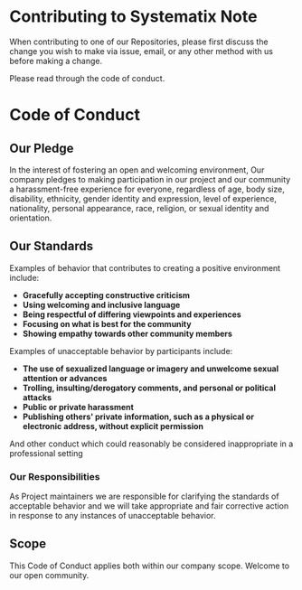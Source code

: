 # Contributing to Systematix Note
When contributing to one of our Repositories, please first discuss the change you wish to make via issue, email, or any other method with us before making a change.

Please read through the code of conduct.

# Code of Conduct

## Our Pledge
In the interest of fostering an open and welcoming environment, Our company pledges to making participation in our project and our community a harassment-free experience for everyone, regardless of age, body size, disability, ethnicity, gender identity and expression, level of experience, nationality, personal appearance, race, religion, or sexual identity and orientation.

## Our Standards
Examples of behavior that contributes to creating a positive environment include:

* **Gracefully accepting constructive criticism**
* **Using welcoming and inclusive language**
* **Being respectful of differing viewpoints and experiences**
* **Focusing on what is best for the community**
* **Showing empathy towards other community members**

Examples of unacceptable behavior by participants include:

* **The use of sexualized language or imagery and unwelcome sexual attention or advances**
* **Trolling, insulting/derogatory comments, and personal or political attacks**
* **Public or private harassment**
* **Publishing others' private information, such as a physical or electronic address, without explicit permission**

And other conduct which could reasonably be considered inappropriate in a professional setting

### Our Responsibilities
As Project maintainers we are responsible for clarifying the standards of acceptable behavior and we will take appropriate and fair corrective action in response to any instances of unacceptable behavior.


## Scope
This Code of Conduct applies both within our company scope. Welcome to our open community.






